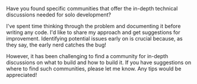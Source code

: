 Have you found specific communities that offer the in-depth technical discussions needed for solo development?

I've spent time thinking through the problem and documenting it before writing any code. I'd like to share my approach and get suggestions for improvement. Identifying potential issues early on is crucial because, as they say, the early nerd catches the bug!

However, it has been challenging to find a community for in-depth discussions on what to build and how to build it. If you have suggestions on where to find such communities, please let me know. Any tips would be appreciated!
